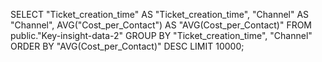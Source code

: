 SELECT "Ticket_creation_time" AS "Ticket_creation_time", "Channel" AS "Channel", AVG("Cost_per_Contact") AS "AVG(Cost_per_Contact)" 
FROM public."Key-insight-data-2" GROUP BY "Ticket_creation_time", "Channel" ORDER BY "AVG(Cost_per_Contact)" DESC 
 LIMIT 10000;
